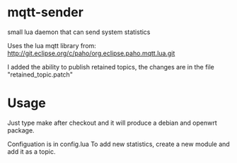 mqtt-sender
===========

small lua daemon that can send system statistics

Uses the lua mqtt library from:
  http://git.eclipse.org/c/paho/org.eclipse.paho.mqtt.lua.git

I added the ability to publish retained topics, the changes 
are in the file "retained_topic.patch"


Usage
=====

Just type make after checkout and it will produce a debian and
openwrt package. 

Configuation is in config.lua 
To add new statistics, create a new module and add it as a topic.

